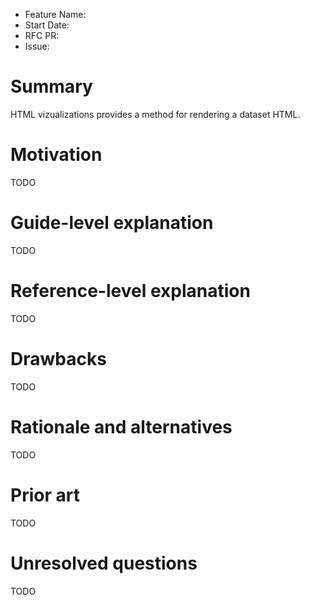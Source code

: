 - Feature Name: <!-- (fill me in with a unique ident, my_awesome_feature) -->
- Start Date: <!-- (fill me in with today's date, YYYY-MM-DD) -->
- RFC PR: <!-- (leave this empty) -->
- Issue: <!-- (leave this empty) -->

# Summary
[summary]: #summary

HTML vizualizations provides a method for rendering a dataset HTML.

# Motivation
[motivation]: #motivation

TODO

# Guide-level explanation
[guide-level-explanation]: #guide-level-explanation

TODO

# Reference-level explanation
[reference-level-explanation]: #reference-level-explanation

TODO

# Drawbacks
[drawbacks]: #drawbacks

TODO

# Rationale and alternatives
[rationale-and-alternatives]: #rationale-and-alternatives

TODO

# Prior art
[prior-art]: #prior-art

TODO

# Unresolved questions
[unresolved-questions]: #unresolved-questions

TODO